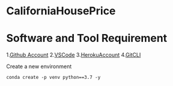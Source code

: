 # CaliforniaHousePrice

# Software and Tool Requirement

1.[Github Account](https://github.com)
2.[VSCode](https://code.visualstudio.com/)
3.[HerokuAccount](https://heroku.com)
4.[GitCLI](https://cli.github.com/)

Create a new environment

```
conda create -p venv python==3.7 -y
```
